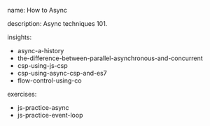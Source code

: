 name: How to Async

description: Async techniques 101.

insights:

- async-a-history
- the-difference-between-parallel-asynchronous-and-concurrent
- csp-using-js-csp
- csp-using-async-csp-and-es7
- flow-control-using-co

exercises:

- js-practice-async
- js-practice-event-loop
